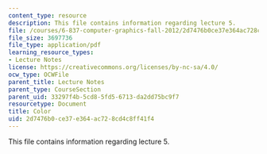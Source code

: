```yaml
---
content_type: resource
description: This file contains information regarding lecture 5.
file: /courses/6-837-computer-graphics-fall-2012/2d7476b0ce37e364ac728cd4c8ff41f4_MIT6_837F12_Lec05.pdf
file_size: 3697736
file_type: application/pdf
learning_resource_types:
- Lecture Notes
license: https://creativecommons.org/licenses/by-nc-sa/4.0/
ocw_type: OCWFile
parent_title: Lecture Notes
parent_type: CourseSection
parent_uid: 33297f4b-5cd8-5fd5-6713-da2dd75bc9f7
resourcetype: Document
title: Color
uid: 2d7476b0-ce37-e364-ac72-8cd4c8ff41f4
---
```

This file contains information regarding lecture 5.